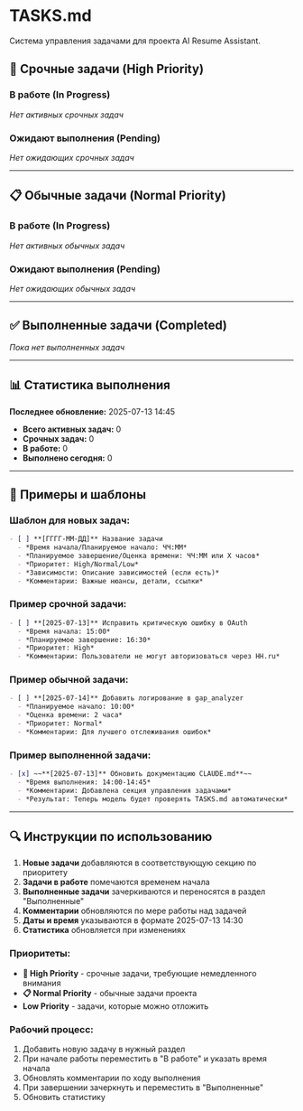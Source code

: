 # TASKS.md

Система управления задачами для проекта AI Resume Assistant.

## 🚨 Срочные задачи (High Priority)

### В работе (In Progress)
*Нет активных срочных задач*

### Ожидают выполнения (Pending)
*Нет ожидающих срочных задач*

---

## 📋 Обычные задачи (Normal Priority)

### В работе (In Progress)
*Нет активных обычных задач*

### Ожидают выполнения (Pending)
*Нет ожидающих обычных задач*

---

## ✅ Выполненные задачи (Completed)

*Пока нет выполненных задач*

---

## 📊 Статистика выполнения

**Последнее обновление:** 2025-07-13 14:45

- **Всего активных задач:** 0
- **Срочных задач:** 0  
- **В работе:** 0
- **Выполнено сегодня:** 0

---

## 📝 Примеры и шаблоны

### Шаблон для новых задач:
```markdown
- [ ] **[ГГГГ-ММ-ДД]** Название задачи
  - *Время начала/Планируемое начало: ЧЧ:ММ*
  - *Планируемое завершение/Оценка времени: ЧЧ:ММ или X часов*
  - *Приоритет: High/Normal/Low*
  - *Зависимости: Описание зависимостей (если есть)*
  - *Комментарии: Важные нюансы, детали, ссылки*
```

### Пример срочной задачи:
```markdown
- [ ] **[2025-07-13]** Исправить критическую ошибку в OAuth
  - *Время начала: 15:00*
  - *Планируемое завершение: 16:30*
  - *Приоритет: High*
  - *Комментарии: Пользователи не могут авторизоваться через HH.ru*
```

### Пример обычной задачи:
```markdown
- [ ] **[2025-07-14]** Добавить логирование в gap_analyzer
  - *Планируемое начало: 10:00*
  - *Оценка времени: 2 часа*
  - *Приоритет: Normal*
  - *Комментарии: Для лучшего отслеживания ошибок*
```

### Пример выполненной задачи:
```markdown
- [x] ~~**[2025-07-13]** Обновить документацию CLAUDE.md**~~
  - *Время выполнения: 14:00-14:45*
  - *Комментарии: Добавлена секция управления задачами*
  - *Результат: Теперь модель будет проверять TASKS.md автоматически*
```

---

## 🔍 Инструкции по использованию

1. **Новые задачи** добавляются в соответствующую секцию по приоритету
2. **Задачи в работе** помечаются временем начала
3. **Выполненные задачи** зачеркиваются и переносятся в раздел "Выполненные"
4. **Комментарии** обновляются по мере работы над задачей
5. **Даты и время** указываются в формате 2025-07-13 14:30
6. **Статистика** обновляется при изменениях

### Приоритеты:
- **🚨 High Priority** - срочные задачи, требующие немедленного внимания
- **📋 Normal Priority** - обычные задачи проекта
- **Low Priority** - задачи, которые можно отложить

### Рабочий процесс:
1. Добавить новую задачу в нужный раздел
2. При начале работы переместить в "В работе" и указать время начала
3. Обновлять комментарии по ходу выполнения
4. При завершении зачеркнуть и переместить в "Выполненные"
5. Обновить статистику